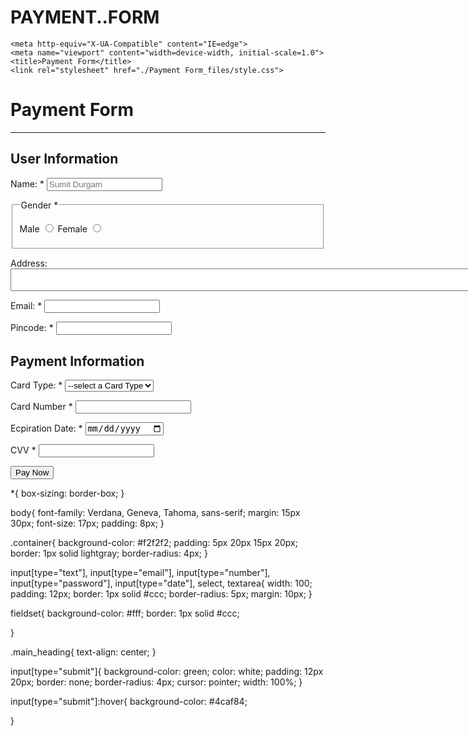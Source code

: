 # PAYMENT..FORM
<!-- saved from url=(0041)file:///C:/Users/lenovo/payment_form.html -->
<html lang="en"><head><meta http-equiv="Content-Type" content="text/html; charset=UTF-8">
    
    <meta http-equiv="X-UA-Compatible" content="IE=edge">
    <meta name="viewport" content="width=device-width, initial-scale=1.0">
    <title>Payment Form</title>
    <link rel="stylesheet" href="./Payment Form_files/style.css">
</head>

<body>
    <div class="container">
    <form action="file:///C:/Users/lenovo/payment_form.html">
        <h1 class="main_heading">Payment Form</h1>
        <hr>
        <h2>User Information</h2>
        <p>Name: * <input type="text" required="" name="name" placeholder="Sumit Durgam">
        </p>
        <fieldset>
            <legend>Gender * </legend>
        <p>
            Male <input type="radio" name="gender" id="male" required="">
            Female <input type="radio" name="gender" id="female" required="">
        </p>
    </fieldset>
    <p>Address: <textarea name="address" id="address" cols="100" rowa="8"></textarea></p>
    <p> Email: * <input type="email" name="email" id="email" required=""></p>
    <p>Pincode: * <input type="number" name="pincode" id="pincode" required=""></p>
    <h2>Payment Information</h2>
    <p>Card Type: *
        <select name="card_type" id="card_type" required="">
            <option value="">--select a Card Type</option>
            <option value="visa">visa</option>
            <option value="rupay">Rupay</option>
            <option value="mastercard">mastercard</option>
        </select>
    </p>
    <p>
        Card Number * <input type="number" name="card_number" id="card_number" required="">
    </p>
    <p>
        Ecpiration Date: * <input type="date" name="ecp_date" id="exp-date" required="">
    </p>
    <p>
        CVV * <input type="password" name="cvv" id="cvv" required="">
    </p>
    <input type="submit" value="Pay Now">
    </form>
</div>


</body></html>
*{
    box-sizing: border-box;
}

body{
    font-family: Verdana, Geneva, Tahoma, sans-serif;
    margin: 15px 30px;
    font-size: 17px;
    padding: 8px;
}

.container{
    background-color: #f2f2f2;
    padding: 5px 20px 15px 20px;
    border: 1px solid lightgray;
    border-radius: 4px;
}

input[type="text"],
input[type="email"],
input[type="number"],
input[type="password"],
input[type="date"],
select,
textarea{
    width: 100;
    padding: 12px;
    border: 1px solid #ccc;
    border-radius: 5px;
    margin: 10px;
}

fieldset{
    background-color: #fff;
    border: 1px solid #ccc;

}

.main_heading{
    text-align: center;
}

input[type="submit"]{
    background-color: green;
    color: white;
    padding: 12px 20px;
    border: none;
    border-radius: 4px;
    cursor: pointer;
    width: 100%;
}

input[type="submit"]:hover{
    background-color: #4caf84;

}
